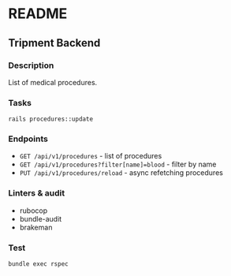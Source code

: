 # README
## Tripment Backend

### Description
List of medical procedures.

### Tasks
``` rails procedures::update ```
### Endpoints
* `GET /api/v1/procedures` - list of procedures
* `GET /api/v1/procedures?filter[name]=blood` - filter by name
* `PUT /api/v1/procedures/reload` - async refetching procedures

### Linters & audit
* rubocop
* bundle-audit
* brakeman

### Test
`bundle exec rspec`

